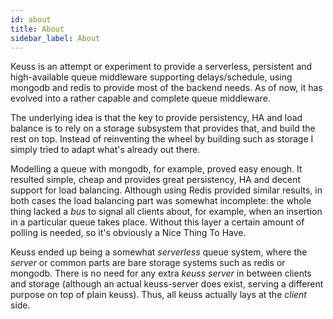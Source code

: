 ```yaml
---
id: about
title: About
sidebar_label: About
---
```


Keuss is an attempt or experiment to provide a serverless, persistent and high-available queue middleware supporting delays/schedule, using mongodb and redis to provide most of the backend needs. As of now, it has evolved into a rather capable and complete queue middleware.

The underlying idea is that the key to provide persistency, HA and load balance is to rely on a storage subsystem that provides that, and build the rest on top. Instead of reinventing the wheel by building such as storage I simply tried to adapt what's already out there.

Modelling a queue with mongodb, for example, proved easy enough. It resulted simple, cheap and provides great persistency, HA and decent support for load balancing. Although using Redis provided similar results, in both cases the load balancing part was somewhat incomplete: the whole thing lacked a *bus* to signal all clients about, for example, when an insertion in a particular queue takes place. Without this layer a certain amount of polling is needed, so it's obviously a Nice Thing To Have.

Keuss ended up being a somewhat *serverless* queue system, where the *server* or common parts are bare storage systems such as redis or mongodb. There is no need for any extra *keuss server* in between clients and storage (although an actual keuss-server does exist, serving a different purpose on top of plain keuss). Thus, all keuss actually lays at the *client* side.

